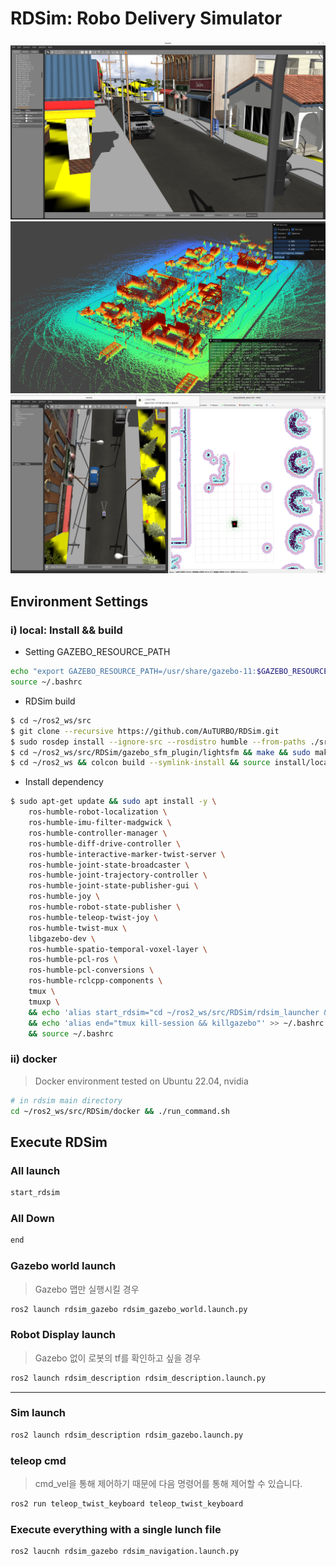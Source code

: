 # RDSim: Robo Delivery Simulator

![small_sim_world](./documents/small_sim_world.png)
![glim_result](./documents/glim_result.png)
![nav2](./documents/nav2.png)

## Environment Settings
### i) local: Install && build

* Setting GAZEBO_RESOURCE_PATH
```sh
echo "export GAZEBO_RESOURCE_PATH=/usr/share/gazebo-11:$GAZEBO_RESOURCE_PATH" >> ~/.bashrc
source ~/.bashrc
```

* RDSim build
```bash
$ cd ~/ros2_ws/src 
$ git clone --recursive https://github.com/AuTURBO/RDSim.git
$ sudo rosdep install --ignore-src --rosdistro humble --from-paths ./src/RDSim/rdsim_submodules/navigation2
$ cd ~/ros2_ws/src/RDSim/gazebo_sfm_plugin/lightsfm && make && sudo make install
$ cd ~/ros2_ws && colcon build --symlink-install && source install/local_setup.bash
```

* Install dependency
```bash
$ sudo apt-get update && sudo apt install -y \
    ros-humble-robot-localization \
    ros-humble-imu-filter-madgwick \
    ros-humble-controller-manager \
    ros-humble-diff-drive-controller \
    ros-humble-interactive-marker-twist-server \
    ros-humble-joint-state-broadcaster \
    ros-humble-joint-trajectory-controller \
    ros-humble-joint-state-publisher-gui \
    ros-humble-joy \
    ros-humble-robot-state-publisher \
    ros-humble-teleop-twist-joy \
    ros-humble-twist-mux \
    libgazebo-dev \
    ros-humble-spatio-temporal-voxel-layer \
    ros-humble-pcl-ros \
    ros-humble-pcl-conversions \
    ros-humble-rclcpp-components \
    tmux \
    tmuxp \
    && echo 'alias start_rdsim="cd ~/ros2_ws/src/RDSim/rdsim_launcher && tmuxp load rdsim_launcher.yaml"' >> ~/.bashrc \
    && echo 'alias end="tmux kill-session && killgazebo"' >> ~/.bashrc \ 
    && source ~/.bashrc

```

### ii) docker

> Docker environment tested on Ubuntu 22.04, nvidia
> 

```bash
# in rdsim main directory
cd ~/ros2_ws/src/RDSim/docker && ./run_command.sh 
```

## Execute RDSim
### All launch 

```bash
start_rdsim
```

### All Down
```bash
end
```



### Gazebo world launch

> Gazebo 맵만 실행시킬 경우
> 

```bash
ros2 launch rdsim_gazebo rdsim_gazebo_world.launch.py  
```

### Robot Display launch 

> Gazebo 없이 로봇의 tf를 확인하고 싶을 경우
> 

```bash
ros2 launch rdsim_description rdsim_description.launch.py 
```


---

### Sim launch

```bash
ros2 launch rdsim_description rdsim_gazebo.launch.py 
```

### teleop cmd 

> cmd_vel을 통해 제어하기 때문에 다음 명령어를 통해 제어할 수 있습니다.
> 

```bash
ros2 run teleop_twist_keyboard teleop_twist_keyboard
```

### Execute everything with a single lunch file

```bash
ros2 laucnh rdsim_gazebo rdsim_navigation.launch.py
```
